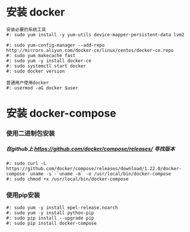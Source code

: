 # 安装 docker 

```
安装必要的系统工具
#: sudo yum install -y yum-utils device-mapper-persistent-data lvm2

#: sudo yum-config-manager --add-repo http://mirrors.aliyun.com/docker-ce/linux/centos/docker-ce.repo
#: sudo yum makecache fast
#: sudo yum -y install docker-ce
#: sudo systemctl start docker
#: sudo docker version

普通用户使用docker
#: usermod -aG docker $user
```

# 安装 docker-compose 

### 使用二进制包安装

##### 在github上 https://github.com/docker/compose/releases/ 寻找版本
```
#: sudo curl -L https://github.com/docker/compose/releases/download/1.22.0/docker-compose-`uname -s`-`uname -m` -o /usr/local/bin/docker-compose
#: sudo chmod +x /usr/local/bin/docker-compose
```

### 使用pip安装
```
#: sudo yum -y install epel-release.noarch 
#: sudo yum -y install python-pip
#: sudo pip install --upgrade pip
#: sudo pip install docker-compose
```